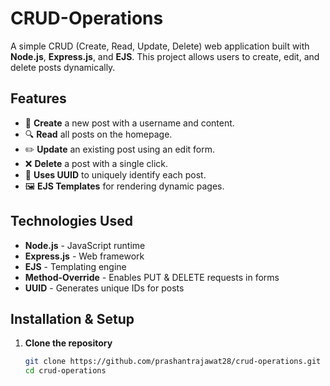 # CRUD-Operations

A simple CRUD (Create, Read, Update, Delete) web application built with **Node.js**, **Express.js**, and **EJS**. This project allows users to create, edit, and delete posts dynamically.  

## Features
- 📝 **Create** a new post with a username and content.
- 🔍 **Read** all posts on the homepage.
- ✏️ **Update** an existing post using an edit form.
- ❌ **Delete** a post with a single click.
- 📌 **Uses UUID** to uniquely identify each post.
- 🖼️ **EJS Templates** for rendering dynamic pages.

## Technologies Used
- **Node.js** - JavaScript runtime
- **Express.js** - Web framework
- **EJS** - Templating engine
- **Method-Override** - Enables PUT & DELETE requests in forms
- **UUID** - Generates unique IDs for posts

## Installation & Setup

1. **Clone the repository**
   ```sh
   git clone https://github.com/prashantrajawat28/crud-operations.git
   cd crud-operations
